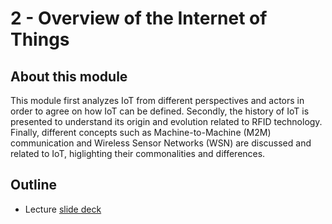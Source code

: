 # 2 - Overview of the Internet of Things

## About this module
This module first analyzes IoT from different perspectives and actors in order to agree on how IoT can be defined. Secondly, the history of IoT is presented to understand its origin and evolution related to RFID technology. Finally, different concepts such as Machine-to-Machine (M2M) communication and Wireless Sensor Networks (WSN) are discussed and related to IoT, higlighting their commonalities and differences. 

## Outline
* Lecture [slide deck](https://github.com/neon-iot/iotfundamentals/blob/main/slides/1-Introduction.pdf)
